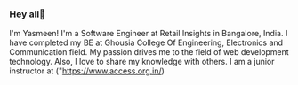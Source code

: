 ### Hey all👋

I'm Yasmeen! I'm a Software Engineer at Retail Insights in Bangalore, India. I have completed my BE at Ghousia College Of Engineering, Electronics and Communication field. My passion drives me to the field of web development technology. Also, I love to share my knowledge with others. I am a junior instructor at ("https://www.access.org.in/) 
